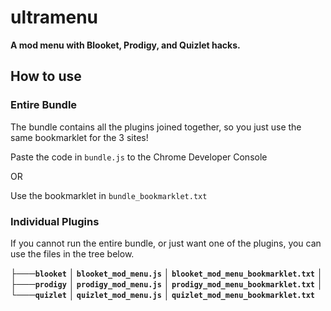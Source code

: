 # ultramenu

**A mod menu with Blooket, Prodigy, and Quizlet hacks.**

## How to use
### Entire Bundle

The bundle contains all the plugins joined together, so you just use the same bookmarklet for the 3 sites!

Paste the code in `bundle.js` to the Chrome Developer Console

OR

Use the bookmarklet in `bundle_bookmarklet.txt`

### Individual Plugins

If you cannot run the entire bundle, or just want one of the plugins, you can use the files in the tree below.


**├───`blooket`**
**│       `blooket_mod_menu.js`**
**│       `blooket_mod_menu_bookmarklet.txt`**
**│**
**├───`prodigy`**
**│       `prodigy_mod_menu.js`**
**│       `prodigy_mod_menu_bookmarklet.txt`**
**│**
**└───`quizlet`**
**│       `quizlet_mod_menu.js`**
**│       `quizlet_mod_menu_bookmarklet.txt`**
